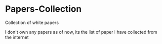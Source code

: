 # Papers-Collection
Collection of white papers

I don't own any papers as of now, its the list of paper I have collected from the internet

